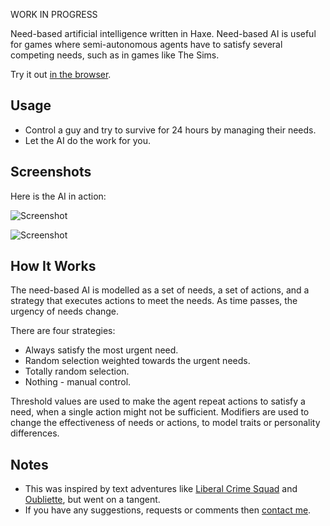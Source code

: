WORK IN PROGRESS

Need-based artificial intelligence written in Haxe. Need-based AI is useful for games where semi-autonomous agents have to satisfy several competing needs, such as in games like The Sims. 

Try it out [in the browser](http://www.samcodes.co.uk/project/needs-ai/).

## Usage ##
* Control a guy and try to survive for 24 hours by managing their needs.
* Let the AI do the work for you.

## Screenshots ##
Here is the AI in action:

![Screenshot](https://github.com/Tw1ddle/needs-ai/blob/master/screenshots/screenshot0.png?raw=true "Need-based AI screenshot 1")

![Screenshot](https://github.com/Tw1ddle/needs-ai/blob/master/screenshots/screenshot1.png?raw=true "Need-based AI screenshot 2")

## How It Works ##
The need-based AI is modelled as a set of needs, a set of actions, and a strategy that executes actions to meet the needs. As time passes, the urgency of needs change.

There are four strategies: 
* Always satisfy the most urgent need.
* Random selection weighted towards the urgent needs.
* Totally random selection.
* Nothing - manual control.

Threshold values are used to make the agent repeat actions to satisfy a need, when a single action might not be sufficient. Modifiers are used to change the effectiveness of needs or actions, to model traits or personality differences.

## Notes ##
* This was inspired by text adventures like [Liberal Crime Squad](http://www.bay12games.com/lcs/) and [Oubliette](http://www.mobygames.com/game/dos/oubliette), but went on a tangent.
* If you have any suggestions, requests or comments then [contact me](http://samcodes.co.uk/contact/).